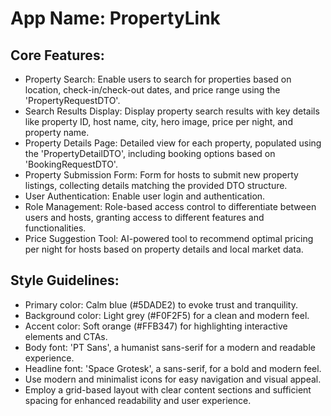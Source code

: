 # **App Name**: PropertyLink

## Core Features:

- Property Search: Enable users to search for properties based on location, check-in/check-out dates, and price range using the 'PropertyRequestDTO'.
- Search Results Display: Display property search results with key details like property ID, host name, city, hero image, price per night, and property name.
- Property Details Page: Detailed view for each property, populated using the 'PropertyDetailDTO', including booking options based on 'BookingRequestDTO'.
- Property Submission Form: Form for hosts to submit new property listings, collecting details matching the provided DTO structure.
- User Authentication: Enable user login and authentication.
- Role Management: Role-based access control to differentiate between users and hosts, granting access to different features and functionalities.
- Price Suggestion Tool: AI-powered tool to recommend optimal pricing per night for hosts based on property details and local market data.

## Style Guidelines:

- Primary color: Calm blue (#5DADE2) to evoke trust and tranquility.
- Background color: Light grey (#F0F2F5) for a clean and modern feel.
- Accent color: Soft orange (#FFB347) for highlighting interactive elements and CTAs.
- Body font: 'PT Sans', a humanist sans-serif for a modern and readable experience.
- Headline font: 'Space Grotesk', a sans-serif, for a bold and modern feel.
- Use modern and minimalist icons for easy navigation and visual appeal.
- Employ a grid-based layout with clear content sections and sufficient spacing for enhanced readability and user experience.